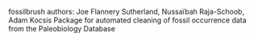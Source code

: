 fossilbrush
authors: Joe Flannery Sutherland, Nussaïbah Raja-Schoob, Adam Kocsis
Package for automated cleaning of fossil occurrence data from the Paleobiology Database

